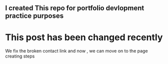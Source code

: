## I created This repo for portfolio devlopment practice purposes

# This post has been changed recently

We fix the broken contact link and now , we can move on to the page creating steps

